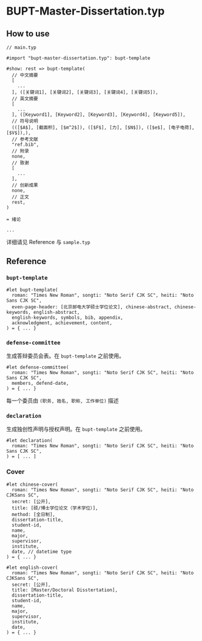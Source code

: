 # BUPT-Master-Dissertation.typ

## How to use

```typst
// main.typ

#import "bupt-master-dissertation.typ": bupt-template

#show: rest => bupt-template(
  // 中文摘要
  [
    ...
  ], ([关键词1], [关键词2], [关键词3], [关键词4], [关键词5]),
  // 英文摘要
  [
    ...
  ], ([Keyword1], [Keyword2], [Keyword3], [Keyword4], [Keyword5]),
  // 符号说明
  (([$A$], [截面积], [$m^2$]), ([$F$], [力], [$N$]), ([$e$], [电子电荷], [$V$]),),
  // 参考文献
  "ref.bib",
  // 附录
  none,
  // 致谢
  [
    ...
  ],
  // 创新成果
  none,
  // 正文
  rest,
)

= 绪论

...
```

详细请见 Reference 与 `sample.typ`

## Reference

### `bupt-template`

```typst
#let bupt-template(
  roman: "Times New Roman", songti: "Noto Serif CJK SC", heiti: "Noto Sans CJK SC",
  even-page-header: [北京邮电大学硕士学位论文], chinese-abstract, chinese-keywords, english-abstract,
  english-keywords, symbols, bib, appendix,
  acknowledgment, achievement, content,
) = { ... }
```

### `defense-committee`

生成答辩委员会表。在 `bupt-template` 之前使用。

```typst
#let defense-committee(
  roman: "Times New Roman", songti: "Noto Serif CJK SC", heiti: "Noto Sans CJK SC",
  members, defend-date,
) = { ... }
```

每一个委员由 `(职务, 姓名, 职称, 工作单位)` 描述

### `declaration`

生成独创性声明与授权声明。在 `bupt-template` 之前使用。

```typst
#let declaration(
  roman: "Times New Roman", songti: "Noto Serif CJK SC", heiti: "Noto Sans CJK SC",
) = [ ... ]

```

### Cover

```typst
#let chinese-cover(
  roman: "Times New Roman", songti: "Noto Serif CJK SC", heiti: "Noto CJKSans SC",
  secret: [公开],
  title: [硕/博士学位论文（学术学位）],
  method: [全日制],
  dissertation-title,
  student-id,
  name,
  major,
  supervisor,
  institute,
  date, // datetime type
) = { ... }
```

```typst
#let english-cover(
  roman: "Times New Roman", songti: "Noto Serif CJK SC", heiti: "Noto CJKSans SC",
  secret: [公开],
  title: [Master/Doctoral Disstertation],
  dissertation-title,
  student-id,
  name,
  major,
  supervisor,
  institute,
  date,
) = { ... }
```
